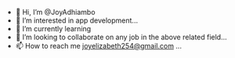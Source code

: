 - 👋 Hi, I’m @JoyAdhiambo
- 👀 I’m interested in app development...
- 🌱 I’m currently learning 
- 💞️ I’m looking to collaborate on any job in the above related field...
- 📫 How to reach me joyelizabeth254@gmail.com ...

<!---
JoyAdhiambo/JoyAdhiambo is a ✨ special ✨ repository because its `README.md` (this file) appears on your GitHub profile.
You can click the Preview link to take a look at your changes.
--->

